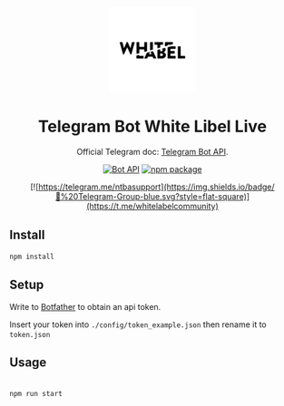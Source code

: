<div style="text-align:center">
<img src="./static/logo.jpg" width="30%" >
</div>

<h1 align="center">Telegram Bot White Libel Live</h1>

<div align="center">

Official Telegram doc: [Telegram Bot API](https://core.telegram.org/bots/api).

[![Bot API](https://img.shields.io/badge/Bot%20API-v.4.4.0-00aced.svg?style=flat-square&logo=telegram)](https://core.telegram.org/bots/api)
[![npm package](https://img.shields.io/npm/v/node-telegram-bot-api?logo=npm&style=flat-square)](https://www.npmjs.org/package/node-telegram-bot-api)

[![https://telegram.me/ntbasupport](https://img.shields.io/badge/💬%20Telegram-Group-blue.svg?style=flat-square)](https://t.me/whitelabelcommunity)

</div>

## Install

```bash
npm install
```
## Setup

Write to [Botfather](https://t.me/BotFather) to obtain an api token.

Insert your token into `./config/token_example.json` then rename it to `token.json`

## Usage

```bash

npm run start

```
